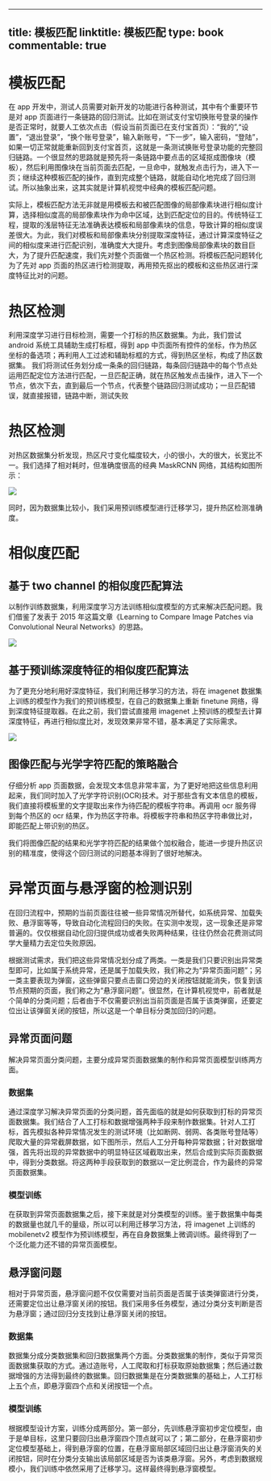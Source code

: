 
---
title: 模板匹配
linktitle: 模板匹配
type: book
commentable: true
---

# 模板匹配

在 app 开发中，测试人员需要对新开发的功能进行各种测试，其中有个重要环节是对 app 页面进行一条链路的回归测试。比如在测试支付宝切换账号登录的操作是否正常时，就要人工依次点击（假设当前页面已在支付宝首页）：“我的”,“设置”，“退出登录”，“换个账号登录”，输入新账号，“下一步”，输入密码，“登陆”，如果一切正常就能重新回到支付宝首页，这就是一条测试换账号登录功能的完整回归链路。一个很显然的思路就是预先将一条链路中要点击的区域抠成图像块（模板），然后利用图像块在当前页面去匹配，一旦命中，就触发点击行为，进入下一页；继续这种模板匹配的操作，直到完成整个链路，就能自动化地完成了回归测试。所以抽象出来，这其实就是计算机视觉中经典的模板匹配问题。

实际上，模板匹配方法无非就是用模板去和被匹配图像的局部像素块进行相似度计算，选择相似度高的局部像素块作为命中区域，达到匹配定位的目的。传统特征工程，提取的浅层特征无法准确表达模板和局部像素块的信息，导致计算的相似度误差很大。为此，我们对模板和局部像素块分别提取深度特征，通过计算深度特征之间的相似度来进行匹配识别，准确度大大提升。考虑到图像局部像素块的数目巨大，为了提升匹配速度，我们先对整个页面做一个热区检测。将模板匹配问题转化为了先对 app 页面的热区进行检测提取，再用预先抠出的模板和这些热区进行深度特征比对的问题。

# 热区检测

利用深度学习进行目标检测，需要一个打标的热区数据集。为此，我们尝试 android 系统工具辅助生成打标框，得到 app 中页面所有控件的坐标，作为热区坐标的备选项；再利用人工过滤和辅助标框的方式，得到热区坐标，构成了热区数据集。
我们将测试任务划分成一条条的回归链路，每条回归链路中的每个节点处运用匹配定位方法进行匹配，一旦匹配正确，就在热区触发点击操作，进入下一个节点，依次下去，直到最后一个节点，代表整个链路回归测试成功；一旦匹配错误，就直接报错，链路中断，测试失败

# 热区检测

对热区数据集分析发现，热区尺寸变化幅度较大，小的很小，大的很大，长宽比不一。我们选择了相对耗时，但准确度很高的经典 MaskRCNN 网络，其结构如图所示：

![](https://i.postimg.cc/wxwXZY5v/image.png)

同时，因为数据集比较小，我们采用预训练模型进行迁移学习，提升热区检测准确度。

# 相似度匹配

## 基于 two channel 的相似度匹配算法

以制作训练数据集，利用深度学习方法训练相似度模型的方式来解决匹配问题。我们借鉴了发表于 2015 年这篇文章《Learning to Compare Image Patches via Convolutional Neural Networks》的思路。

![](https://i.postimg.cc/023p5GB1/image.png)

## 基于预训练深度特征的相似度匹配算法

为了更充分地利用好深度特征，我们利用迁移学习的方法，将在 imagenet 数据集上训练的模型作为我们的预训练模型，在自己的数据集上重新 finetune 网络，得到深度特征提取器。在此之前，我们尝试直接用 imagenet 上预训练的模型去计算深度特征，再进行相似度比对，发现效果非常不错，基本满足了实际需求。

![](https://i.postimg.cc/mrWCCL4d/image.png)

## 图像匹配与光学字符匹配的策略融合

仔细分析 app 页面数据，会发现文本信息非常丰富，为了更好地把这些信息利用起来，我们同时加入了光学字符识别(OCR)技术。对于那些含有文本信息的模板，我们直接将模板里的文字提取出来作为待匹配的模板字符串。再调用 ocr 服务得到每个热区的 ocr 结果，作为热区字符串。将模板字符串和热区字符串做比对，即能匹配上带识别的热区。

我们将图像匹配的结果和光学字符匹配的结果做个加权融合，能进一步提升热区识别的精准度，使得这个回归测试的问题基本得到了很好地解决。

# 异常页面与悬浮窗的检测识别

在回归流程中，预期的当前页面往往被一些异常情况所替代，如系统异常、加载失败、悬浮窗等等，导致自动化流程回归的失败。在实测中发现，这一现象还是非常普遍的。仅仅根据自动化回归提供成功或者失败两种结果，往往仍然会花费测试同学大量精力去定位失败原因。

根据测试需求，我们把这些异常情况划分成了两类。一类是我们只要识别出异常类型即可，比如属于系统异常，还是属于加载失败，我们称之为“异常页面问题”；另一类主要表现为弹窗，这些弹窗只要点击窗口旁边的关闭按钮就能消失，恢复到该节点预期的页面，我们称之为“悬浮窗问题”。很显然，在计算机视觉中，前者就是个简单的分类问题；后者由于不仅需要识别出当前页面是否属于该类弹窗，还要定位出让该弹窗关闭的按钮，所以这是一个单目标分类加回归的问题。

## 异常页面问题

解决异常页面分类问题，主要分成异常页面数据集的制作和异常页面模型训练两方面。

### 数据集

通过深度学习解决异常页面的分类问题，首先面临的就是如何获取到打标的异常页面数据集。我们结合了人工打标和数据增强两种手段来制作数据集。针对人工打标，首先模拟各种异常情况发生的测试环境（比如断网、弱网、各类账号登陆等）爬取大量的异常截屏数据，如下图所示，然后人工分开每种异常数据；针对数据增强，首先将出现的异常数据中的明显特征区域截取出来，然后合成到实际页面数据中，得到分类数据。将这两种手段获取到的数据以一定比例混合，作为最终的异常页面数据集。

### 模型训练

在获取到异常页面数据集之后，接下来就是对分类模型的训练。鉴于数据集中每类的数据量也就几千的量级，所以可以利用迁移学习方法，将 imagenet 上训练的 mobilenetv2 模型作为预训练模型，再在自身数据集上微调训练。最终得到了一个泛化能力还不错的异常页面模型。

## 悬浮窗问题

相对于异常页面，悬浮窗问题不仅仅需要对当前页面是否属于该类弹窗进行分类，还需要定位出让悬浮窗关闭的按钮。我们采用多任务模型，通过分类分支判断是否为悬浮窗；通过回归分支找到让悬浮窗关闭的按钮。

### 数据集

数据集分成分类数据集和回归数据集两个方面。分类数据集的制作，类似于异常页面数据集获取的方式。通过造账号，人工爬取和打标获取原始数据集；然后通过数据增强的方法得到最终的数据集。回归数据集是在分类数据集的基础上，人工打标上五个点，即悬浮窗四个点和关闭按钮一个点。

### 模型训练

根据模型设计方案，训练分成两部分。第一部分，先训练悬浮窗初步定位模型，由于是单目标，这里只要回归出悬浮窗四个顶点就可以了；第二部分，在悬浮窗初步定位模型基础上，得到悬浮窗的位置，在悬浮窗局部区域回归出让悬浮窗消失的关闭按钮，同时在分类分支输出该局部区域是否为该类悬浮窗。另外，考虑到数据规模小，我们训练中依然采用了迁移学习。这样最终得到悬浮窗模型。

    